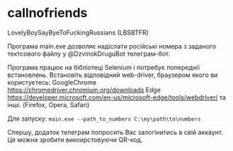 # callnofriends
LovelyBoySayByeToFuckingRussians (LBSBTFR)

Програма main.exe дозволяє надіслати російські номера з заданого тектсового файлу у @DzvinokDruguBot телеграм-бот.

Програма працює на бібліотеці Selenium і потребує попереднії встановлень.
Встановіть відповідний web-driver, браузером якого ви користуєтесь:
GoogleChrome https://chromedriver.chromium.org/downloads
Edge https://developer.microsoft.com/en-us/microsoft-edge/tools/webdriver/
та інші. (Firefox, Opera, Safari)

Для запуску:
`main.exe --path_to_numbers C:\my\path\to\numbers`

Спершу, додаток телеграм попросить Вас залогінитись в свій аккаунт. Це можна зробити викоирстовуючи QR-код.
